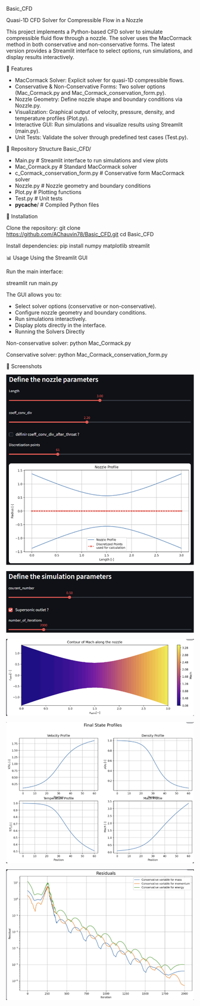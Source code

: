 Basic_CFD

Quasi-1D CFD Solver for Compressible Flow in a Nozzle

This project implements a Python-based CFD solver to simulate compressible fluid flow through a nozzle. The solver uses the MacCormack method in both conservative and non-conservative forms. The latest version provides a Streamlit interface to select options, run simulations, and display results interactively.

🔧 Features

- MacCormack Solver: Explicit solver for quasi-1D compressible flows.
- Conservative & Non-Conservative Forms: Two solver options (Mac_Cormack.py and Mac_Cormack_conservation_form.py).
- Nozzle Geometry: Define nozzle shape and boundary conditions via Nozzle.py.
- Visualization: Graphical output of velocity, pressure, density, and temperature profiles (Plot.py).
- Interactive GUI: Run simulations and visualize results using Streamlit (main.py).
- Unit Tests: Validate the solver through predefined test cases (Test.py).

📁 Repository Structure
Basic_CFD/
- Main.py                            # Streamlit interface to run simulations and view plots
- Mac_Cormack.py                      # Standard MacCormack solver
- c_Cormack_conservation_form.py    # Conservative form MacCormack solver
- Nozzle.py                           # Nozzle geometry and boundary conditions
- Plot.py                             # Plotting functions
- Test.py                             # Unit tests
- __pycache__/                        # Compiled Python files

🚀 Installation

Clone the repository:
git clone https://github.com/AChauvin78/Basic_CFD.git
cd Basic_CFD


Install dependencies:
pip install numpy matplotlib streamlit

📊 Usage
Using the Streamlit GUI

Run the main interface:

streamlit run main.py


The GUI allows you to:
- Select solver options (conservative or non-conservative).
- Configure nozzle geometry and boundary conditions.
- Run simulations interactively.
- Display plots directly in the interface.
- Running the Solvers Directly

Non-conservative solver:
python Mac_Cormack.py

Conservative solver:
python Mac_Cormack_conservation_form.py

📸 Screenshots

![Nozzle Configuration](Screenshots/nozzle_config.png)

![Flow Configuration](Screenshots/flow_config.png)

![Mach Contour](Screenshots/mach_contour.png)

![Flow variables](Screenshots/flow_values.png)

![Residuals](Screenshots/residuals.png)
